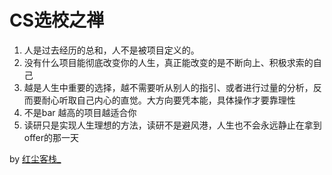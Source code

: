# CS选校之禅

1. 人是过去经历的总和，人不是被项目定义的。
2. 没有什么项目能彻底改变你的人生，真正能改变的是不断向上、积极求索的自己
3. 越是人生中重要的选择，越不需要听从别人的指引、或者进行过量的分析，反而要耐心听取自己内心的直觉。大方向要凭本能，具体操作才要靠理性
4. 不是bar 越高的项目越适合你
5. 读研只是实现人生理想的方法，读研不是避风港，人生也不会永远静止在拿到offer的那一天

by [红尘客栈_](https://www.xiaohongshu.com/user/profile/63da5cae000000002702be2e)
